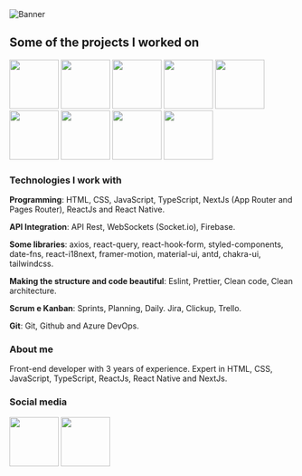 <img src="https://imgur.com/PmxVqnQ.png" alt="Banner">

## Some of the projects I worked on

<div>
  <a target="_blank" title="CSD Real - Relacionamentos" href="https://www.sammer.website/csd-real"><img width="87" src="https://i.imgur.com/9oOG7eV.png"></a>
  <a target="_blank" title="Lion Tax - Imposto de renda" href="https://www.sammer.website/lion-tax"><img width="87" src="https://i.imgur.com/izTnNnj.png"></a>
  <a target="_blank" title="Airsoft Commander - Equipes e eventos" href="https://www.sammer.website/airsoft-commander"><img width="87" src="https://i.imgur.com/TORrqcG.png"></a>
  <a target="_blank" title="Begrato - Rede social de turismo" href="https://www.sammer.website/begrato"><img width="87" src="https://i.imgur.com/t2D6yLP.png"></a>
  <a target="_blank" title="Cami - Carretos e mudanças" href="https://www.sammer.website/cami"><img width="87" src="https://i.imgur.com/Y005KvO.png"></a>
  <a target="_blank" title="ARJ - Administração Judicial" href="https://www.sammer.website/arj"><img width="87" src="https://i.imgur.com/E2R2MN8.png"></a>
  <a target="_blank" title="Logbeen - Lembranças" href="https://www.sammer.website/logbeen"><img width="87" src="https://i.imgur.com/1C5BUy4.png"></a>
  <a target="_blank" title="Capt Data - Amostras de solo" href="https://www.sammer.website/capt-data"><img width="87" src="https://i.imgur.com/RrgDO5u.png"></a>
  <a target="_blank" title="AdvLink - Advocacia" href="https://www.sammer.website/advlink"><img width="87" src="https://i.imgur.com/XIhwY2Y.png"></a>
</div>

### Technologies I work with

**Programming**: HTML, CSS, JavaScript, TypeScript, NextJs (App Router and Pages Router), ReactJs and React Native.

**API Integration**: API Rest, WebSockets (Socket.io), Firebase.

**Some libraries**: axios, react-query, react-hook-form, styled-components, date-fns, react-i18next, framer-motion, material-ui, antd, chakra-ui, tailwindcss.

**Making the structure and code beautiful**: Eslint, Prettier, Clean code, Clean architecture.

**Scrum e Kanban**: Sprints, Planning, Daily. Jira, Clickup, Trello.

**Git**: Git, Github and Azure DevOps.

### About me

Front-end developer with 3 years of experience. Expert in HTML, CSS, JavaScript, TypeScript, ReactJs, React Native and NextJs.

### Social media

<div>
  <a target="_blank" href="https://www.linkedin.com/in/sammer-duarte"><img width="87" src="https://i.imgur.com/IQXyd7o.png"></a>
  <a target="_blank" href="https://api.whatsapp.com/send/?phone=5511957149860&text&type=phone_number&app_absent=0"><img width="87" src="https://i.imgur.com/IW9Ch0t.png"></a> 
</div> 
